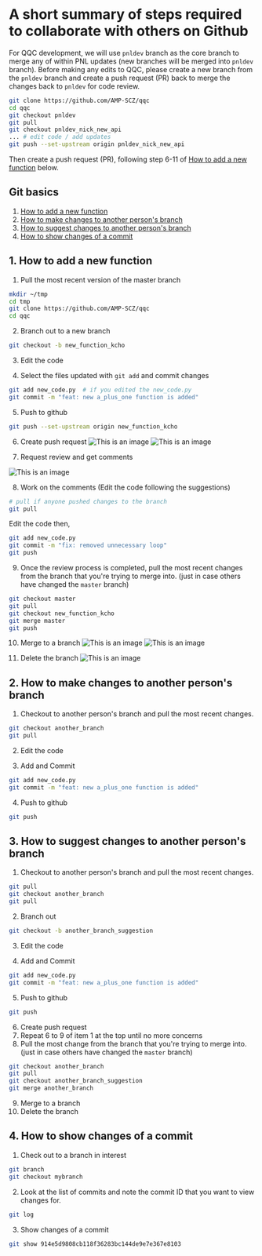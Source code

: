 # A short summary of steps required to collaborate with others on Github

For QQC development, we will use `pnldev` branch as the core branch to merge any of within PNL updates (new branches will be merged into `pnldev` branch). Before making any edits to QQC, please create a new branch from the `pnldev` branch and create a push request (PR) back to merge the changes back to `pnldev` for code review.

```sh
git clone https://github.com/AMP-SCZ/qqc
cd qqc
git checkout pnldev
git pull
git checkout pnldev_nick_new_api
... # edit code / add updates
git push --set-upstream origin pnldev_nick_new_api
```
Then create a push request (PR), following step 6-11 of [How to add a new function](#1-how-to-add-a-new-function) below.


## Git basics

1. [How to add a new function](#1-how-to-add-a-new-function)
2. [How to make changes to another person's branch](#2-how-to-make-changes-to-another-persons-branch)
3. [How to suggest changes to another person's branch](#3-how-to-suggest-changes-to-another-persons-branch)
4. [How to show changes of a commit](#4-how-to-show-changes-of-a-commit)


## 1. How to add a new function

1. Pull the most recent version of the master branch

```sh
mkdir ~/tmp
cd tmp
git clone https://github.com/AMP-SCZ/qqc
cd qqc
```


2. Branch out to a new branch

```sh
git checkout -b new_function_kcho
```

3. Edit the code

4. Select the files updated with `git add` and commit changes

```sh
git add new_code.py  # if you edited the new_code.py
git commit -m "feat: new a_plus_one function is added"
```

5. Push to github

```sh
git push --set-upstream origin new_function_kcho
```

6. Create push request
![This is an image](images/Pasted_Image_3_8_23__6_34_PM.png)
![This is an image](images/Pasted_Image_3_8_23__6_41_PM.png)


7. Request review and get comments

![This is an image](images/Pasted_Image_3_8_23__6_47_PM.png)


8. Work on the comments (Edit the code following the suggestions)
```sh
# pull if anyone pushed changes to the branch
git pull
```

Edit the code then,
```sh
git add new_code.py
git commit -m "fix: removed unnecessary loop"
git push
```

9. Once the review process is completed, pull the most recent changes from the branch that you're trying to merge into. (just in case others have changed the `master` branch)

```sh
git checkout master
git pull
git checkout new_function_kcho
git merge master
git push
```

10. Merge to a branch
![This is an image](images/Pasted_Image_3_8_23__6_54_PM.png)
![This is an image](images/Pasted_Image_3_8_23__6_54_PM-2.png)


11. Delete the branch
![This is an image](images/Pasted_Image_3_8_23__6_55_PM.png)



## 2. How to make changes to another person's branch

1. Checkout to another person's branch and pull the most recent changes.

```sh
git checkout another_branch
git pull
```

2.  Edit the code

3. Add and Commit

```sh
git add new_code.py
git commit -m "feat: new a_plus_one function is added"
```

4. Push to github

```sh
git push
```



## 3. How to suggest changes to another person's branch

1. Checkout to another person's branch and pull the most recent changes.

```sh
git pull
git checkout another_branch
git pull
```


2. Branch out

```sh
git checkout -b another_branch_suggestion
```

3.  Edit the code

4. Add and Commit

```sh
git add new_code.py
git commit -m "feat: new a_plus_one function is added"
```

5. Push to github

```sh
git push
```

6. Create push request
7. Repeat 6 to 9 of item 1 at the top until no more concerns
7. Pull the most change from the branch that you're trying to merge into. (just in case others have changed the `master` branch)

```sh
git checkout another_branch
git pull
git checkout another_branch_suggestion
git merge another_branch
```

9. Merge to a branch
10. Delete the branch



## 4. How to show changes of a commit

1. Check out to a branch in interest

```sh
git branch
git checkout mybranch
```

2. Look at the list of commits and note the commit ID that you want to view changes for.

```sh
git log
```

3. Show changes of a commit

```sh
git show 914e5d9808cb118f36283bc144de9e7e367e8103
```
